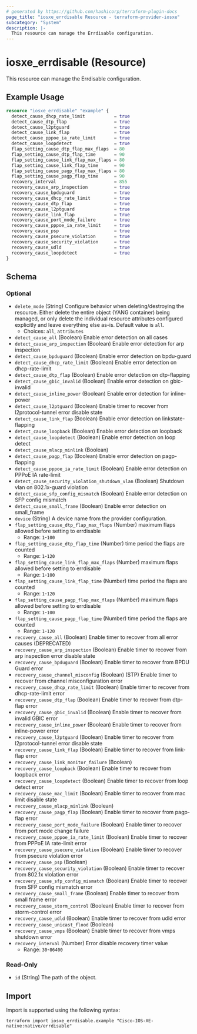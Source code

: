 ```yaml
---
# generated by https://github.com/hashicorp/terraform-plugin-docs
page_title: "iosxe_errdisable Resource - terraform-provider-iosxe"
subcategory: "System"
description: |-
  This resource can manage the Errdisable configuration.
---
```


# iosxe_errdisable (Resource)

This resource can manage the Errdisable configuration.

## Example Usage

```terraform
resource "iosxe_errdisable" "example" {
  detect_cause_dhcp_rate_limit           = true
  detect_cause_dtp_flap                  = true
  detect_cause_l2ptguard                 = true
  detect_cause_link_flap                 = true
  detect_cause_pppoe_ia_rate_limit       = true
  detect_cause_loopdetect                = true
  flap_setting_cause_dtp_flap_max_flaps  = 80
  flap_setting_cause_dtp_flap_time       = 90
  flap_setting_cause_link_flap_max_flaps = 80
  flap_setting_cause_link_flap_time      = 90
  flap_setting_cause_pagp_flap_max_flaps = 80
  flap_setting_cause_pagp_flap_time      = 90
  recovery_interval                      = 855
  recovery_cause_arp_inspection          = true
  recovery_cause_bpduguard               = true
  recovery_cause_dhcp_rate_limit         = true
  recovery_cause_dtp_flap                = true
  recovery_cause_l2ptguard               = true
  recovery_cause_link_flap               = true
  recovery_cause_port_mode_failure       = true
  recovery_cause_pppoe_ia_rate_limit     = true
  recovery_cause_psp                     = true
  recovery_cause_psecure_violation       = true
  recovery_cause_security_violation      = true
  recovery_cause_udld                    = true
  recovery_cause_loopdetect              = true
}
```

<!-- schema generated by tfplugindocs -->
## Schema

### Optional

- `delete_mode` (String) Configure behavior when deleting/destroying the resource. Either delete the entire object (YANG container) being managed, or only delete the individual resource attributes configured explicitly and leave everything else as-is. Default value is `all`.
  - Choices: `all`, `attributes`
- `detect_cause_all` (Boolean) Enable error detection on all cases
- `detect_cause_arp_inspection` (Boolean) Enable error detection for arp inspection
- `detect_cause_bpduguard` (Boolean) Enable error detection on bpdu-guard
- `detect_cause_dhcp_rate_limit` (Boolean) Enable error detection on dhcp-rate-limit
- `detect_cause_dtp_flap` (Boolean) Enable error detection on dtp-flapping
- `detect_cause_gbic_invalid` (Boolean) Enable error detection on gbic-invalid
- `detect_cause_inline_power` (Boolean) Enable error detection for inline-power
- `detect_cause_l2ptguard` (Boolean) Enable timer to recover from l2protocol-tunnel error disable state
- `detect_cause_link_flap` (Boolean) Enable error detection on linkstate-flapping
- `detect_cause_loopback` (Boolean) Enable error detection on loopback
- `detect_cause_loopdetect` (Boolean) Enable error detection on loop detect
- `detect_cause_mlacp_minlink` (Boolean)
- `detect_cause_pagp_flap` (Boolean) Enable error detection on pagp-flapping
- `detect_cause_pppoe_ia_rate_limit` (Boolean) Enable error detection on PPPoE IA rate-limit
- `detect_cause_security_violation_shutdown_vlan` (Boolean) Shutdown vlan on 802.1x-guard violation
- `detect_cause_sfp_config_mismatch` (Boolean) Enable error detection on SFP config mismatch
- `detect_cause_small_frame` (Boolean) Enable error detection on small_frame
- `device` (String) A device name from the provider configuration.
- `flap_setting_cause_dtp_flap_max_flaps` (Number) maximum flaps allowed before setting to errdisable
  - Range: `1`-`100`
- `flap_setting_cause_dtp_flap_time` (Number) time period the flaps are counted
  - Range: `1`-`120`
- `flap_setting_cause_link_flap_max_flaps` (Number) maximum flaps allowed before setting to errdisable
  - Range: `1`-`100`
- `flap_setting_cause_link_flap_time` (Number) time period the flaps are counted
  - Range: `1`-`120`
- `flap_setting_cause_pagp_flap_max_flaps` (Number) maximum flaps allowed before setting to errdisable
  - Range: `1`-`100`
- `flap_setting_cause_pagp_flap_time` (Number) time period the flaps are counted
  - Range: `1`-`120`
- `recovery_cause_all` (Boolean) Enable timer to recover from all error causes (DEPRECATED)
- `recovery_cause_arp_inspection` (Boolean) Enable timer to recover from arp inspection error disable state
- `recovery_cause_bpduguard` (Boolean) Enable timer to recover from BPDU Guard error
- `recovery_cause_channel_misconfig` (Boolean) (STP)  Enable timer to recover from channel misconfiguration error
- `recovery_cause_dhcp_rate_limit` (Boolean) Enable timer to recover from dhcp-rate-limit error
- `recovery_cause_dtp_flap` (Boolean) Enable timer to recover from dtp-flap error
- `recovery_cause_gbic_invalid` (Boolean) Enable timer to recover from invalid GBIC error
- `recovery_cause_inline_power` (Boolean) Enable timer to recover from inline-power error
- `recovery_cause_l2ptguard` (Boolean) Enable timer to recover from l2protocol-tunnel error disable state
- `recovery_cause_link_flap` (Boolean) Enable timer to recover from link-flap error
- `recovery_cause_link_monitor_failure` (Boolean)
- `recovery_cause_loopback` (Boolean) Enable timer to recover from loopback error
- `recovery_cause_loopdetect` (Boolean) Enable timer to recover from loop detect error
- `recovery_cause_mac_limit` (Boolean) Enable timer to recover from mac limit disable state
- `recovery_cause_mlacp_minlink` (Boolean)
- `recovery_cause_pagp_flap` (Boolean) Enable timer to recover from pagp-flap error
- `recovery_cause_port_mode_failure` (Boolean) Enable timer to recover from port mode change failure
- `recovery_cause_pppoe_ia_rate_limit` (Boolean) Enable timer to recover from PPPoE IA rate-limit error
- `recovery_cause_psecure_violation` (Boolean) Enable timer to recover from psecure violation error
- `recovery_cause_psp` (Boolean)
- `recovery_cause_security_violation` (Boolean) Enable timer to recover from 802.1x violation error
- `recovery_cause_sfp_config_mismatch` (Boolean) Enable timer to recover from SFP config mismatch error
- `recovery_cause_small_frame` (Boolean) Enable timer to recover from small frame error
- `recovery_cause_storm_control` (Boolean) Enable timer to recover from storm-control error
- `recovery_cause_udld` (Boolean) Enable timer to recover from udld error
- `recovery_cause_unicast_flood` (Boolean)
- `recovery_cause_vmps` (Boolean) Enable timer to recover from vmps shutdown error
- `recovery_interval` (Number) Error disable recovery timer value
  - Range: `30`-`86400`

### Read-Only

- `id` (String) The path of the object.

## Import

Import is supported using the following syntax:

```shell
terraform import iosxe_errdisable.example "Cisco-IOS-XE-native:native/errdisable"
```
